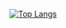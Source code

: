 [![Top Langs](https://github-readme-stats.vercel.app/api/top-langs/?username=paintparisut&layout=compact)](https://github.com/anuraghazra/github-readme-stats)
